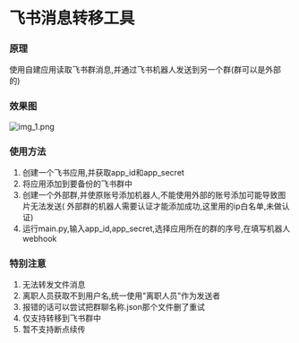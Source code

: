 # 飞书消息转移工具

### 原理

使用自建应用读取飞书群消息,并通过飞书机器人发送到另一个群(群可以是外部的)

### 效果图
![img_1.png](img/img.png)
### 使用方法

1. 创建一个飞书应用,并获取app_id和app_secret
2. 将应用添加到要备份的飞书群中
3. 创建一个外部群,并使原账号添加机器人,不能使用外部的账号添加可能导致图片无法发送(
   外部群的机器人需要认证才能添加成功,这里用的ip白名单,未做认证)
4. 运行main.py,输入app_id,app_secret,选择应用所在的群的序号,在填写机器人webhook

### 特别注意

1. 无法转发文件消息
2. 离职人员获取不到用户名,统一使用"离职人员"作为发送者
3. 报错的话可以尝试把群聊名称.json那个文件删了重试
4. 仅支持转移到飞书群中
5. 暂不支持断点续传


